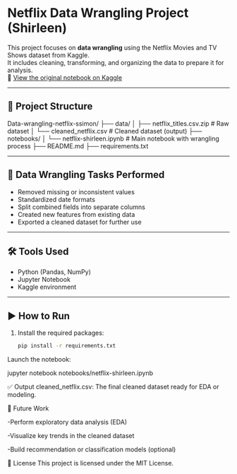# Netflix Data Wrangling Project (Shirleen)

This project focuses on **data wrangling** using the Netflix Movies and TV Shows dataset from Kaggle.  
It includes cleaning, transforming, and organizing the data to prepare it for analysis.  
🔗 [View the original notebook on Kaggle](https://www.kaggle.com/code/shirleensimon/netflix-shirleen)

---

## 📁 Project Structure

Data-wrangling-netflix-ssimon/
├── data/
│   ├── netflix_titles.csv.zip         # Raw dataset
│   └── cleaned_netflix.csv            # Cleaned dataset (output)
├── notebooks/
│   └── netflix-shirleen.ipynb         # Main notebook with wrangling process
├── README.md
├── requirements.txt



---

## 🧹 Data Wrangling Tasks Performed

- Removed missing or inconsistent values
- Standardized date formats
- Split combined fields into separate columns
- Created new features from existing data
- Exported a cleaned dataset for further use

---

## 🛠️ Tools Used

- Python (Pandas, NumPy)
- Jupyter Notebook
- Kaggle environment

---

## ▶️ How to Run

1. Install the required packages:

   ```bash
   pip install -r requirements.txt

Launch the notebook:

jupyter notebook notebooks/netflix-shirleen.ipynb


✅ Output
cleaned_netflix.csv: The final cleaned dataset ready for EDA or modeling.

📌 Future Work

-Perform exploratory data analysis (EDA)

-Visualize key trends in the cleaned dataset

-Build recommendation or classification models (optional)

📜 License
This project is licensed under the MIT License.





